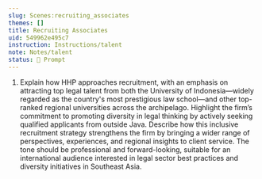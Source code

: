 ```yaml
---
slug: Scenes:recruiting_associates
themes: []
title: Recruiting Associates
uid: 549962e495c7
instruction: Instructions/talent
note: Notes/talent
status: 💬 Prompt
---
```

1.  Explain how HHP approaches recruitment, with an emphasis on attracting top legal talent from both the University of Indonesia—widely regarded as the country's most prestigious law school—and other top-ranked regional universities across the archipelago. Highlight the firm’s commitment to promoting diversity in legal thinking by actively seeking qualified applicants from outside Java. Describe how this inclusive recruitment strategy strengthens the firm by bringing a wider range of perspectives, experiences, and regional insights to client service. The tone should be professional and forward-looking, suitable for an international audience interested in legal sector best practices and diversity initiatives in Southeast Asia.
